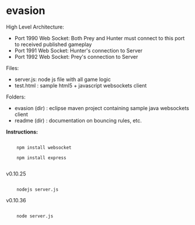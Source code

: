 # evasion

High Level Architecture:

* Port 1990 Web Socket: Both Prey and Hunter must connect to this port to received published gameplay
* Port 1991 Web Socket: Hunter's connection to Server
* Port 1992 Web Socket: Prey's connection to Server

Files:
  
  * server.js: node js file with all game logic
  * test.html : sample html5 + javascript websockets client

Folders:
  * evasion (dir) : eclipse maven project containing sample java websockets client
  * readme (dir) : documentation on bouncing rules, etc.

__Instructions:__

``````
    
    npm install websocket

    npm install express
    
``````

  v0.10.25

`````

    nodejs server.js

`````

  v0.10.36

`````

    node server.js
    
`````


